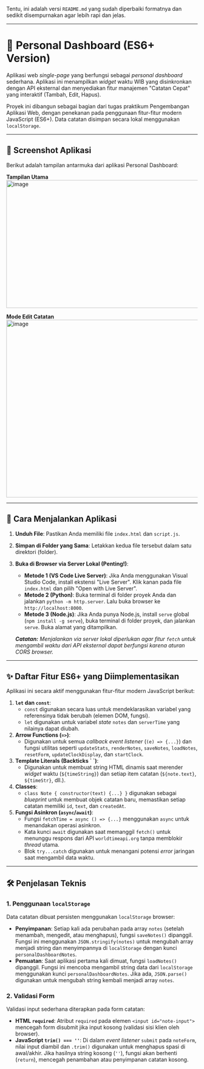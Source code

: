 Tentu, ini adalah versi `README.md` yang sudah diperbaiki formatnya dan sedikit disempurnakan agar lebih rapi dan jelas.

-----

# 🚀 Personal Dashboard (ES6+ Version)

Aplikasi web *single-page* yang berfungsi sebagai *personal dashboard* sederhana. Aplikasi ini menampilkan *widget* waktu WIB yang disinkronkan dengan API eksternal dan menyediakan fitur manajemen "Catatan Cepat" yang interaktif (Tambah, Edit, Hapus).

Proyek ini dibangun sebagai bagian dari tugas praktikum Pengembangan Aplikasi Web, dengan penekanan pada penggunaan fitur-fitur modern JavaScript (ES6+). Data catatan disimpan secara lokal menggunakan `localStorage`.

-----

## 📸 Screenshot Aplikasi

Berikut adalah tampilan antarmuka dari aplikasi Personal Dashboard:

**Tampilan Utama**<br>
<img width="847" height="337" alt="image" src="https://github.com/user-attachments/assets/5e56a50b-edb2-466d-9a0f-e16ce9c4defc" />

**Mode Edit Catatan**<r>
<img width="844" height="468" alt="image" src="https://github.com/user-attachments/assets/471dda37-bf3c-4e9c-9e0a-d20e78c087b7" />


-----

## 🚦 Cara Menjalankan Aplikasi

1.  **Unduh File**: Pastikan Anda memiliki file `index.html` dan `script.js`.

2.  **Simpan di Folder yang Sama**: Letakkan kedua file tersebut dalam satu direktori (folder).

3.  **Buka di Browser via Server Lokal (Penting\!)**:

      * **Metode 1 (VS Code Live Server)**: Jika Anda menggunakan Visual Studio Code, install ekstensi "Live Server". Klik kanan pada file `index.html` dan pilih "Open with Live Server".
      * **Metode 2 (Python)**: Buka terminal di folder proyek Anda dan jalankan `python -m http.server`. Lalu buka browser ke `http://localhost:8000`.
      * **Metode 3 (Node.js)**: Jika Anda punya Node.js, install `serve` global (`npm install -g serve`), buka terminal di folder proyek, dan jalankan `serve`. Buka alamat yang ditampilkan.

    ***Catatan:** Menjalankan via server lokal diperlukan agar fitur `fetch` untuk mengambil waktu dari API eksternal dapat berfungsi karena aturan CORS browser.*

-----

## ✨ Daftar Fitur ES6+ yang Diimplementasikan

Aplikasi ini secara aktif menggunakan fitur-fitur modern JavaScript berikut:

1.  **`let` dan `const`**:
      * `const` digunakan secara luas untuk mendeklarasikan variabel yang referensinya tidak berubah (elemen DOM, fungsi).
      * `let` digunakan untuk variabel *state* `notes` dan `serverTime` yang nilainya dapat diubah.
2.  **Arrow Functions (`=>`)**:
      * Digunakan untuk semua *callback* *event listener* (`(e) => {...}`) dan fungsi utilitas seperti `updateStats`, `renderNotes`, `saveNotes`, `loadNotes`, `resetForm`, `updateClockDisplay`, dan `startClock`.
3.  **Template Literals (Backticks \` \`)**:
      * Digunakan untuk membuat string HTML dinamis saat merender *widget* waktu (`${timeString}`) dan setiap item catatan (`${note.text}`, `${timeStr}`, dll.).
4.  **Classes**:
      * `class Note { constructor(text) {...} }` digunakan sebagai *blueprint* untuk membuat objek catatan baru, memastikan setiap catatan memiliki `id`, `text`, dan `createdAt`.
5.  **Fungsi Asinkron (`async`/`await`)**:
      * Fungsi `fetchTime = async () => {...}` menggunakan `async` untuk menandakan operasi asinkron.
      * Kata kunci `await` digunakan saat memanggil `fetch()` untuk menunggu respons dari API `worldtimeapi.org` tanpa memblokir *thread* utama.
      * Blok `try...catch` digunakan untuk menangani potensi *error* jaringan saat mengambil data waktu.

-----

## 🛠️ Penjelasan Teknis

### 1\. Penggunaan `localStorage`

Data catatan dibuat persisten menggunakan `localStorage` browser:

  * **Penyimpanan**: Setiap kali ada perubahan pada array `notes` (setelah menambah, mengedit, atau menghapus), fungsi `saveNotes()` dipanggil. Fungsi ini menggunakan `JSON.stringify(notes)` untuk mengubah array menjadi string dan menyimpannya di `localStorage` dengan kunci `personalDashboardNotes`.
  * **Pemuatan**: Saat aplikasi pertama kali dimuat, fungsi `loadNotes()` dipanggil. Fungsi ini mencoba mengambil string data dari `localStorage` menggunakan kunci `personalDashboardNotes`. Jika ada, `JSON.parse()` digunakan untuk mengubah string kembali menjadi array `notes`.

### 2\. Validasi Form

Validasi input sederhana diterapkan pada form catatan:

  * **HTML `required`**: Atribut `required` pada elemen `<input id="note-input">` mencegah form disubmit jika input kosong (validasi sisi klien oleh browser).
  * **JavaScript `trim() === ''`**: Di dalam *event listener* `submit` pada `noteForm`, nilai input diambil dan `.trim()` digunakan untuk menghapus spasi di awal/akhir. Jika hasilnya string kosong (`''`), fungsi akan berhenti (`return`), mencegah penambahan atau penyimpanan catatan kosong.
